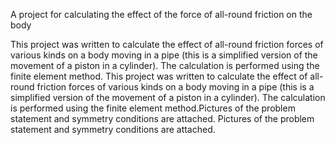 A project for calculating the effect of the force of all-round friction on the body

This project was written to calculate the effect of all-round friction forces of various kinds on a body moving in a pipe (this is a simplified version of the movement of a piston in a cylinder). The calculation is performed using the finite element method.
This project was written to calculate the effect of all-round friction forces of various kinds on a body moving in a pipe (this is a simplified version of the movement of a piston in a cylinder). The calculation is performed using the finite element method.Pictures of the problem statement and symmetry conditions are attached.
 Pictures of the problem statement and symmetry conditions are attached.
